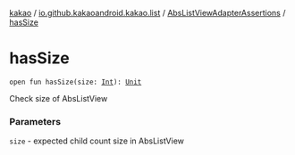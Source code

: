 [kakao](../../index.md) / [io.github.kakaoandroid.kakao.list](../index.md) / [AbsListViewAdapterAssertions](index.md) / [hasSize](./has-size.md)

# hasSize

`open fun hasSize(size: `[`Int`](https://kotlinlang.org/api/latest/jvm/stdlib/kotlin/-int/index.html)`): `[`Unit`](https://kotlinlang.org/api/latest/jvm/stdlib/kotlin/-unit/index.html)

Check size of AbsListView

### Parameters

`size` - expected child count size in AbsListView